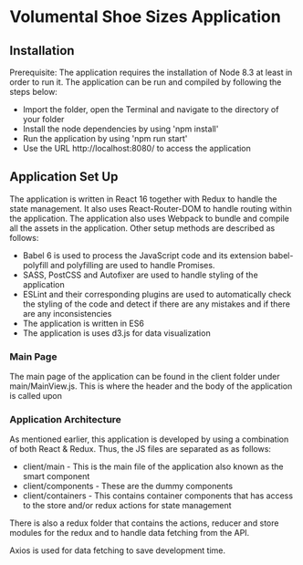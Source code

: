 # Volumental Shoe Sizes Application
## Installation
Prerequisite: The application requires the installation of Node 8.3 at least in order to run it.
The application can be run and compiled by following the steps below:
  - Import the folder,  open the Terminal and navigate to the directory of your folder
  - Install the node dependencies by using 'npm install'
  - Run the application by using 'npm run start'
  - Use the URL http://localhost:8080/ to access the application

## Application Set Up

The application is written in React 16 together with Redux to handle the state management. It also uses React-Router-DOM to handle routing within the application. The application also uses Webpack to bundle and compile all the assets in the application. Other setup methods are described as follows:
  - Babel 6 is used to process the JavaScript code and its extension babel-polyfill and polyfilling are used to handle Promises.
  - SASS, PostCSS and Autofixer are used to handle styling of the application
  - ESLint and their corresponding plugins are used to automatically check the styling of the code and detect if there are any mistakes and if there are any inconsistencies
  - The application is written in ES6
  - The application is uses d3.js for data visualization


### Main Page
The main page of the application can be found in the client folder under main/MainView.js. This is where the header and the body of the application is called upon

### Application Architecture
As mentioned earlier, this application is developed by using a combination of both React & Redux. Thus, the JS files are separated as as follows:

  - client/main - This is the main file of the application also known as the smart component
  - client/components - These are the dummy components
  - client/containers - This contains container components that has access to the store and/or redux actions for state management

There is also a redux folder that contains the actions, reducer and store modules for the redux and to handle data fetching from the API.

Axios is used for data fetching to save development time.

>
